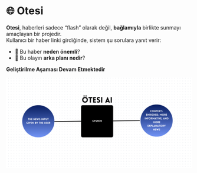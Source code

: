 # 🌐 Otesi

**Otesi**, haberleri sadece “flash” olarak değil, **bağlamıyla** birlikte sunmayı amaçlayan bir projedir.  
Kullanıcı bir haber linki girdiğinde, sistem şu sorulara yanıt verir:  
- 📌 Bu haber **neden önemli**?  
- 📖 Bu olayın **arka planı nedir**?

**Geliştirilme Aşaması Devam Etmektedir**

![Ana Akış](Images/BasicWorkflow.png)